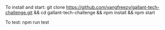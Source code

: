 To install and start: git clone https://github.com/yangfreezy/gallant-tech-challenge.git && cd gallant-tech-challenge && npm install && npm start

To test: npm run test

